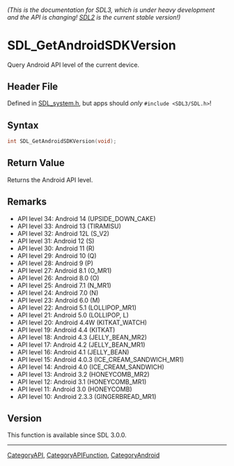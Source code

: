 ###### (This is the documentation for SDL3, which is under heavy development and the API is changing! [SDL2](https://wiki.libsdl.org/SDL2/) is the current stable version!)
# SDL_GetAndroidSDKVersion

Query Android API level of the current device.

## Header File

Defined in [SDL_system.h](https://github.com/libsdl-org/SDL/blob/main/include/SDL3/SDL_system.h), but apps should _only_ `#include <SDL3/SDL.h>`!

## Syntax

```c
int SDL_GetAndroidSDKVersion(void);

```

## Return Value

Returns the Android API level.

## Remarks

- API level 34: Android 14 (UPSIDE_DOWN_CAKE)
- API level 33: Android 13 (TIRAMISU)
- API level 32: Android 12L (S_V2)
- API level 31: Android 12 (S)
- API level 30: Android 11 (R)
- API level 29: Android 10 (Q)
- API level 28: Android 9 (P)
- API level 27: Android 8.1 (O_MR1)
- API level 26: Android 8.0 (O)
- API level 25: Android 7.1 (N_MR1)
- API level 24: Android 7.0 (N)
- API level 23: Android 6.0 (M)
- API level 22: Android 5.1 (LOLLIPOP_MR1)
- API level 21: Android 5.0 (LOLLIPOP, L)
- API level 20: Android 4.4W (KITKAT_WATCH)
- API level 19: Android 4.4 (KITKAT)
- API level 18: Android 4.3 (JELLY_BEAN_MR2)
- API level 17: Android 4.2 (JELLY_BEAN_MR1)
- API level 16: Android 4.1 (JELLY_BEAN)
- API level 15: Android 4.0.3 (ICE_CREAM_SANDWICH_MR1)
- API level 14: Android 4.0 (ICE_CREAM_SANDWICH)
- API level 13: Android 3.2 (HONEYCOMB_MR2)
- API level 12: Android 3.1 (HONEYCOMB_MR1)
- API level 11: Android 3.0 (HONEYCOMB)
- API level 10: Android 2.3.3 (GINGERBREAD_MR1)

## Version

This function is available since SDL 3.0.0.

----
[CategoryAPI](CategoryAPI), [CategoryAPIFunction](CategoryAPIFunction), [CategoryAndroid](CategoryAndroid)


